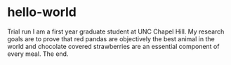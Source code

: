 # hello-world
Trial run
I am a first year graduate student at UNC Chapel Hill. My research goals are to prove that red pandas are objectively the best animal in the world and chocolate covered strawberries are an essential component of every meal. 
The end.

